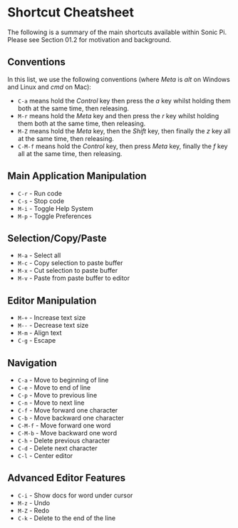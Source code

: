 # Shortcut Cheatsheet

The following is a summary of the main shortcuts available within Sonic
Pi. Please see Section 01.2 for motivation and background.

## Conventions

In this list, we use the following conventions (where *Meta* is *alt* on
Windows and Linux and *cmd* on Mac):

* `C-a` means hold the *Control* key then press the *a* key whilst holding them both at the same time, then releasing.
* `M-r` means hold the *Meta* key and then press the *r* key whilst holding them both at the same time, then releasing.
* `M-Z` means hold the *Meta* key, then the *Shift* key, then finally the *z* key all at the same time, then releasing.
* `C-M-f` means hold the *Control* key, then press *Meta* key, finally the *f* key all at the same time, then releasing.

## Main Application Manipulation

* `C-r` - Run code
* `C-s` - Stop code
* `M-i` - Toggle Help System
* `M-p` - Toggle Preferences

## Selection/Copy/Paste

* `M-a` - Select all
* `M-c` - Copy selection to paste buffer
* `M-x` - Cut selection to paste buffer
* `M-v` - Paste from paste buffer to editor

## Editor Manipulation

* `M-+` - Increase text size
* `M--` - Decrease text size
* `M-m` - Align text
* `C-g` - Escape

## Navigation

* `C-a` - Move to beginning of line
* `C-e` - Move to end of line
* `C-p` - Move to previous line
* `C-n` - Move to next line
* `C-f` - Move forward one character
* `C-b` - Move backward one character
* `C-M-f` - Move forward one word
* `C-M-b` - Move backward one word
* `C-h` - Delete previous character
* `C-d` - Delete next character
* `C-l` - Center editor

## Advanced Editor Features

* `C-i` - Show docs for word under cursor
* `M-z` - Undo
* `M-Z` - Redo
* `C-k` - Delete to the end of the line
